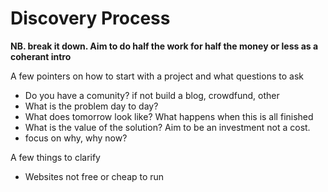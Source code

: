 # Discovery Process

**NB. break it down. Aim to do half the work for half the money or less as a coherant intro**

A few pointers on how to start with a project and what questions to ask

- Do you have a comunity? if not build a blog, crowdfund, other
- What is the problem day to day?
- What does tomorrow look like? What happens when this is all finished
- What is the value of the solution? Aim to be an investment not a cost. 
- focus on why, why now? 

A few things to clarify
- Websites not free or cheap to run
